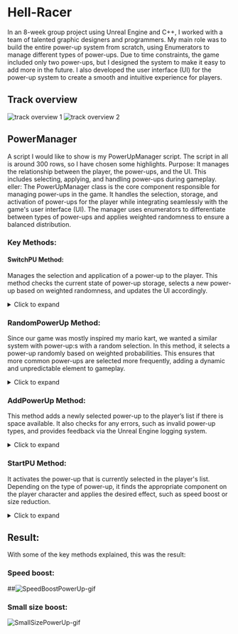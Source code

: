 # Hell-Racer

 In an 8-week group project using Unreal Engine and C++, I worked with a team of talented graphic designers and programmers. My main role was to build the entire power-up system from scratch, using Enumerators to manage different types of power-ups. Due to time constraints, the game included only two power-ups, but I designed the system to make it easy to add more in the future. I also developed the user interface (UI) for the power-up system to create a smooth and intuitive experience for players.

## Track overview
![track overview 1](https://github.com/user-attachments/assets/1693034f-9439-4b52-8ca0-78bac794050d)
![track overview 2](https://github.com/user-attachments/assets/282c0365-1d73-41e5-b4f3-c39252a6035d)

## PowerManager
A script I would like to show is my PowerUpManager script. The script in all is around 300 rows, so I have chosen some highlights.
Purpose: It manages the relationship between the player, the power-ups, and the UI. This includes selecting, applying, and handling power-ups during gameplay.
eller: The PowerUpManager class is the core component responsible for managing power-ups in the game. It handles the selection, storage, and activation of power-ups for the player while integrating seamlessly with the game's user interface (UI). The manager uses enumerators to differentiate between types of power-ups and applies weighted randomness to ensure a balanced distribution. 

### Key Methods: 

#### SwitchPU Method: 

Manages the selection and application of a power-up to the player. This method checks the current state of power-up storage, selects a new power-up based on weighted randomness, and updates the UI accordingly.

<details>
<summary>Click to expand</summary>
  
    void UPowerUpManager::SwitchPU(EPowerUpTypes types)
    {
    TheCharacter = Cast<ACharacterInput>(GetOwner()); 
    PUWidget = TheCharacter->PowerUpUI; 

    if (IsListFull) 
    {
        return; 
    }

    types = RandomPowerUp(); 
    AddPowerUp(types); 

    if (TheCharacter && PUWidget)
    {
        PUWidget->ColorSymbols(types); 
    }
    }

</details>

### RandomPowerUp Method: 

Since our game was mostly inspired my mario kart, we wanted a similar system with power-up:s with a random selection. In this method, it selects a power-up randomly based on weighted probabilities. This ensures that more common power-ups are selected more frequently, adding a dynamic and unpredictable element to gameplay.

<details>
<summary>Click to expand</summary>

    EPowerUpTypes UPowerUpManager::RandomPowerUp()
    {
    TotalWeight = 0; 

    for (int32 Weight : PowerUpWeights)
    {
        TotalWeight += Weight;
    }

    RandomWeight = FMath::RandRange(1, TotalWeight); 
    CurrentWeight = 0;

    for (int32 i = 0; i < PowerUpWeights.Num(); ++i)
    {
        CurrentWeight += PowerUpWeights[i];
        if (RandomWeight <= CurrentWeight)
        {
            return static_cast<EPowerUpTypes>(i);
        }
    }

    return EPowerUpTypes::None; 
    }

</details>

### AddPowerUp Method:
This method adds a newly selected power-up to the player’s list if there is space available. It also checks for any errors, such as invalid power-up types, and provides feedback via the Unreal Engine logging system.

<details>
<summary>Click to expand</summary>

    void UPowerUpManager::AddPowerUp(EPowerUpTypes types)
    {
    FString PowerUpName = PowerUpTypeToString(types);

    if (IsListFull)
    {
        return; 
    }

    if (types == EPowerUpTypes::None || types >= EPowerUpTypes::Max_PU)
    {
        UE_LOG(LogTemp, Error, TEXT("Invalid power-up type: %d"), static_cast<int32>(types));
        return;
    }

    for (int32 i = 0; i < PowerUpArray.Num(); i++)
    {
        if (PowerUpArray[i] == EPowerUpTypes::None) 
        {
            PowerUpArray[i] = types; 
            IsListFull = true;
            CheckPUList(); 
            break;
        }
    }
    }

</details>

### StartPU Method:

It activates the power-up that is currently selected in the player's list. Depending on the type of power-up, it finds the appropriate component on the player character and applies the desired effect, such as speed boost or size reduction.

<details>
<summary>Click to expand</summary>

    void UPowerUpManager::StartPU()
    {
    ACharacter* OwnerCH = Cast<ACharacter>(GetOwner()); 

    if (!OwnerCH)
    {
        UE_LOG(LogTemp, Error, TEXT("Owner character not found"));
        return;
    }

    SpeedComponent = OwnerCH->FindComponentByClass<UMySpeedBoostComponent>(); 
    UMySmallSizeBoost* SizeComponent = OwnerCH->FindComponentByClass<UMySmallSizeBoost>();

    for (int32 i = 0; i < PowerUpArray.Num(); i++)
    {
        EPowerUpTypes PUTypes = PowerUpArray[i];

        if (PUTypes == EPowerUpTypes::Small_Size && SizeComponent)
        {
            SizeComponent->SmallSizePicked = true;
            SizeComponent->ImplementSizeChange();
            PowerUpUI->ColorSymbols(PUTypes);
            PlaySizeSound(1);
        }
        else if (PUTypes == EPowerUpTypes::Speed_Boost && SpeedComponent)
        {
            SpeedComponent->SpeedBoostPickedUp = true;
            SpeedComponent->AddBoost();
            PowerUpUI->ColorSymbols(PUTypes);
        }

        PowerUpArray[i] = EPowerUpTypes::None; 
        CheckPUList(); 
        break; 
    }
    }

</details>

## Result: 

With some of the key methods explained, this was the result: 

### Speed boost: 

##![SpeedBoostPowerUp-gif](https://github.com/user-attachments/assets/35a4a46d-6ca1-433f-8cf7-2d0ed4a25287)

### Small size boost: 

![SmallSizePowerUp-gif](https://github.com/user-attachments/assets/1dba43e7-ed10-4d6a-b12c-4c66f1ceb3cd)

